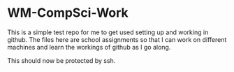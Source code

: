 WM-CompSci-Work
===============

This is a simple test repo for me to get used setting up and working in github. The
files here are school assignments so that I can work on different machines and learn
the workings of github as I go along.

This should now be protected by ssh.
